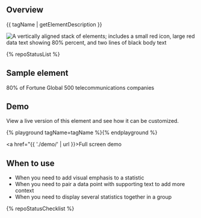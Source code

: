 ## Overview

{{ tagName | getElementDescription }}

<uxdot-example width-adjustment="346px">
  <img src="{{ './stat-sample-element.png' | url }}" alt="A vertically aligned stack of elements; includes a small red icon, large red data text showing 80% percent, and two lines of black body text">
</uxdot-example>

{% repoStatusList %}


## Sample element

<rh-stat>
  <pf-icon slot="icon" set="fas" icon="tower-cell" size="lg" style="color: var(--rh-color-text-brand-on-light, #ee0000);"></pf-icon>
  <span slot="statistic">80%</span>
  <span>of Fortune Global 500 telecommunications companies</span>
</rh-stat>


## Demo

View a live version of this element and see how it can be customized.

{% playground tagName=tagName %}{% endplayground %}

<rh-cta><a href="{{ './demo/' | url }}>Full screen demo</a></rh-cta>


## When to use

  - When you need to add visual emphasis to a statistic
  - When you need to pair a data point with supporting text to add more context
  - When you need to display several statistics together in a group

{% repoStatusChecklist %}

